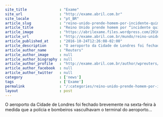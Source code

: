 ```yaml
---
site_title               : "Exame"
site_url                 : "http://exame.abril.com.br"
site_locale              : "pt_BR"
article_slug             : "reino-unido-prende-homem-por-incidente-quimico-em-aeroporto"
article_title            : "Reino Unido prende homem por “incidente químico” em aeroporto"
article_image            : "https://abrilexame.files.wordpress.com/2016/09/size_960_16_9_aeroporto_de_heathrow9.jpg?quality=70&strip=all&w=960"
article_url              : "http://exame.abril.com.br/mundo/reino-unido-prende-homem-por-incidente-quimico-em-aeroporto/"
article_published_at     : "2016-10-24T12:26:08-02:00"
article_description      : "O aeroporto da Cidade de Londres foi fechado brevemente na sexta-feira à medida que a polícia e bombeiros vasculhavam o terminal do aeroporto..."
article_author_name      : "Reuters"
article_author_image     : null
article_author_biography : null
article_author_profile   : "http://exame.abril.com.br/author/wpreuters/"
article_author_facebook  : null
article_author_twitter   : null
category                 : ['news']
tags                     : ['Exame']
permalink                : "/:categories/reino-unido-prende-homem-por-incidente-quimico-em-aeroporto/"
layout                   : post
---
```


O aeroporto da Cidade de Londres foi fechado brevemente na sexta-feira à medida que a polícia e bombeiros vasculhavam o terminal do aeroporto...
